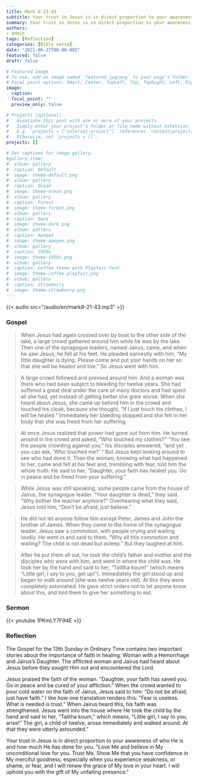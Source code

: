```yaml
---
title: Mark 8:21-43
subtitle: Your trust in Jesus is in direct proportion to your awareness of who He is and how much He has done for you.
summary: Your trust in Jesus is in direct proportion to your awareness of who He is and how much He has done for you.
authors:
- admin
tags: [Reflection]
categories: [Bible verse]
date: "2021-06-27T00:00:00Z"
featured: false
draft: false

# Featured image
# To use, add an image named `featured.jpg/png` to your page's folder.
# Focal point options: Smart, Center, TopLeft, Top, TopRight, Left, Right, BottomLeft, Bottom, BottomRight
image:
  caption:
  focal_point: ""
  preview_only: false

# Projects (optional).
#   Associate this post with one or more of your projects.
#   Simply enter your project's folder or file name without extension.
#   E.g. `projects = ["internal-project"]` references `content/project/deep-learning/index.md`.
#   Otherwise, set `projects = []`.
projects: []

# Set captions for image gallery.
#gallery_item:
#- album: gallery
#  caption: Default
#  image: theme-default.png
#- album: gallery
#  caption: Ocean
#  image: theme-ocean.png
#- album: gallery
#  caption: Forest
#  image: theme-forest.png
#- album: gallery
#  caption: Dark
#  image: theme-dark.png
#- album: gallery
#  caption: Apogee
#  image: theme-apogee.png
#- album: gallery
#  caption: 1950s
#  image: theme-1950s.png
#- album: gallery
#  caption: Coffee theme with Playfair font
#  image: theme-coffee-playfair.png
#- album: gallery
#  caption: Strawberry
#  image: theme-strawberry.png
---
```


{{< audio src="/audio/en/mark8-21-43.mp3" >}}

### Gospel
> When Jesus had again crossed over by boat to the other side of the lake, a large crowd gathered around him while he was by the lake. Then one of the synagogue leaders, named Jairus, came, and when he saw Jesus, he fell at his feet. He pleaded earnestly with him, “My little daughter is dying. Please come and put your hands on her so that she will be healed and live.” So Jesus went with him.

> A large crowd followed and pressed around him. And a woman was there who had been subject to bleeding for twelve years. She had suffered a great deal under the care of many doctors and had spent all she had, yet instead of getting better she grew worse. When she heard about Jesus, she came up behind him in the crowd and touched his cloak, because she thought, “If I just touch his clothes, I will be healed.” Immediately her bleeding stopped and she felt in her body that she was freed from her suffering.

> At once Jesus realized that power had gone out from him. He turned around in the crowd and asked, “Who touched my clothes?” “You see the people crowding against you,” his disciples answered, “and yet you can ask, ‘Who touched me?’ ” But Jesus kept looking around to see who had done it. Then the woman, knowing what had happened to her, came and fell at his feet and, trembling with fear, told him the whole truth. He said to her, “Daughter, your faith has healed you. Go in peace and be freed from your suffering.”

> While Jesus was still speaking, some people came from the house of Jairus, the synagogue leader. “Your daughter is dead,” they said. “Why bother the teacher anymore?” Overhearing what they said, Jesus told him, “Don’t be afraid; just believe.”

> He did not let anyone follow him except Peter, James and John the brother of James. When they came to the home of the synagogue leader, Jesus saw a commotion, with people crying and wailing loudly. He went in and said to them, “Why all this commotion and wailing? The child is not dead but asleep.” But they laughed at him.

> After he put them all out, he took the child’s father and mother and the disciples who were with him, and went in where the child was. He took her by the hand and said to her, “Talitha koum!” (which means “Little girl, I say to you, get up!”). Immediately the girl stood up and began to walk around (she was twelve years old). At this they were completely astonished. He gave strict orders not to let anyone know about this, and told them to give her something to eat.

### Sermon
{{< youtube 1PKmLY7F94E >}}

### Reflection
The Gospel for the 13th Sunday in Ordinary Time contains two important stories about the importance of faith in healing:
Woman with a Hemorrhage and Jairus’s Daughter. The afflicted woman and Jairus had heard about Jesus before they sought Him out and encountered the Lord.

Jesus praised the faith of the woman. “Daughter, your faith has saved you. Go in peace and be cured of your affliction.” When the crowd wanted to pour cold water on the faith of Jairus, Jesus said to him: “Do not be afraid; just have faith.” I like how one translation renders this: "Fear is useless. What is needed is trust." When Jairus heard this, his faith was strengthened. Jesus went into the house where He took the child by the hand and said to her, “Talitha koum,” which means, “Little girl, I say to you, arise!” The girl, a child of twelve, arose immediately and walked around. At that they were utterly astounded."

Your trust in Jesus is in direct proportion to your awareness of who He is and how much He has done for you.
"Love Me and believe in My unconditional love for you. Trust Me. Show Me that you have confidence in My merciful goodness, especially when you experience weakness, or shame, or fear, and I will renew the grace of My love in your heart. I will uphold you with the gift of My unfailing presence."
